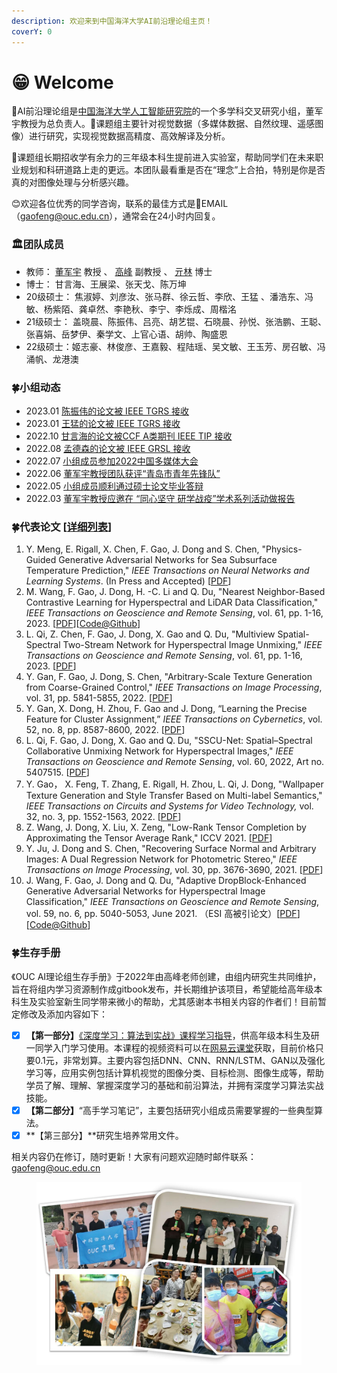 ```yaml
---
description: 欢迎来到中国海洋大学AI前沿理论组主页！
coverY: 0
---
```


# 😁 Welcome

🎯AI前沿理论组是[中国海洋大学人工智能研究院](https://ai-ouc.cn)的一个多学科交叉研究小组，董军宇教授为总负责人。🚀课题组主要针对视觉数据（多媒体数据、自然纹理、遥感图像）进行研究，实现视觉数据高精度、高效解译及分析。

🙋课题组长期招收学有余力的三年级本科生提前进入实验室，帮助同学们在未来职业规划和科研道路上走的更远。本团队最看重是否在“理念”上合拍，特别是你是否真的对图像处理与分析感兴趣。&#x20;

😊欢迎各位优秀的同学咨询，联系的最佳方式是📩EMAIL（gaofeng@ouc.edu.cn），通常会在24小时内回复。

### 🏛️团队成员

* 教师： [董军宇](http://it.ouc.edu.cn/djy) 教授 、 [高峰](http://it.ouc.edu.cn/gf) 副教授 、 [亓林](http://it.ouc.edu.cn/ql2) 博士
* 博士： 甘言海、王展梁、张天戈、陈万坤
* 20级硕士： 焦淑婷、刘彦汝、张马群、徐云哲、李欣、王猛 、潘浩东、冯敏、杨紫陌、龚卓然、李艳秋、李宁、李烁成、周楷洺
* 21级硕士： 盖晓晨、陈振伟、吕亮、胡艺锟、石晓晨、孙悦、张浩鹏、王聪、张喜娟、岳梦伊、秦学文、上官心语、胡帅、陶盛恩
* 22级硕士：姬志豪、林俊彦、王嘉毅、程陆瑶、吴文敏、王玉芳、房召敏、冯涌帆、龙港澳

### 🍀小组动态

* 2023.01 [陈振伟的论文被 IEEE TGRS 接收](http://ai-ouc.cn/news/20230113.html)
* 2023.01 [王猛的论文被 IEEE TGRS 接收](http://ai-ouc.cn/news/20230106.html)
* 2022.10 [甘言海的论文被CCF A类期刊 IEEE TIP 接收](http://ai-ouc.cn/news/20221001.html)
* 2022.08 [孟德森的论文被 IEEE GRSL 接收](http://ai-ouc.cn/news/20220813.html)
* 2022.07 [小组成员参加2022中国多媒体大会](http://ai-ouc.cn/news/20220723.html)
* 2022.06 [董军宇教授团队获评“青岛市青年先锋队”](http://ai-ouc.cn/news/20220623.html)
* 2022.05 [小组成员顺利通过硕士论文毕业答辩](https://blog.csdn.net/gaopursuit/article/details/124792047)
* 2022.03 [董军宇教授应邀在 “同心坚守 研学战疫”学术系列活动做报告](https://blog.csdn.net/gaopursuit/article/details/124792030)

### 🍀代表论文 \[[详细列表](readme/papers.md)]

1. Y. Meng, E. Rigall, X. Chen, F. Gao, J. Dong and S. Chen, "Physics-Guided Generative Adversarial Networks for Sea Subsurface Temperature Prediction," _IEEE Transactions on Neural Networks and Learning Systems_. (In Press and Accepted) \[[PDF](https://ieeexplore.ieee.org/document/9610615)]
2. M. Wang, F. Gao, J. Dong, H. -C. Li and Q. Du, "Nearest Neighbor-Based Contrastive Learning for Hyperspectral and LiDAR Data Classification," _IEEE Transactions on Geoscience and Remote Sensing_, vol. 61, pp. 1-16, 2023. \[[PDF](https://ieeexplore.ieee.org/document/10015054)]\[[Code@Github](https://github.com/summitgao/NNCNet)]
3. L. Qi, Z. Chen, F. Gao, J. Dong, X. Gao and Q. Du, "Multiview Spatial-Spectral Two-Stream Network for Hyperspectral Image Unmixing," _IEEE Transactions on Geoscience and Remote Sensing_, vol. 61, pp. 1-16, 2023. \[[PDF](https://ieeexplore.ieee.org/document/10018370)]
4. Y. Gan, F. Gao, J. Dong, S. Chen, "Arbitrary-Scale Texture Generation from Coarse-Grained Control," _IEEE Transactions on Image Processing_, vol. 31, pp. 5841-5855, 2022. \[[PDF](https://ieeexplore.ieee.org/document/9875113)]
5. Y. Gan, X. Dong, H. Zhou, F. Gao and J. Dong, “Learning the Precise Feature for Cluster Assignment,” _IEEE Transactions on Cybernetics_, vol. 52, no. 8, pp. 8587-8600, 2022. \[[PDF](https://ieeexplore.ieee.org/document/9457204)]
6. L. Qi, F. Gao, J. Dong, X. Gao and Q. Du, "SSCU-Net: Spatial–Spectral Collaborative Unmixing Network for Hyperspectral Images," _IEEE Transactions on Geoscience and Remote Sensing_, vol. 60, 2022, Art no. 5407515. \[[PDF](https://ieeexplore.ieee.org/document/9709843)]
7. Y. Gao， X. Feng, T. Zhang, E. Rigall, H. Zhou, L. Qi, J. Dong, "Wallpaper Texture Generation and Style Transfer Based on Multi-label Semantics," _IEEE Transactions on Circuits and Systems for Video Technology,_ vol. 32, no. 3, pp. 1552-1563, 2022. \[[PDF](https://ieeexplore.ieee.org/document/9427254)]
8. Z. Wang, J. Dong, X. Liu, X. Zeng, "Low-Rank Tensor Completion by Approximating the Tensor Average Rank," ICCV 2021. \[[PDF](https://openaccess.thecvf.com/content/ICCV2021/html/Wang\_Low-Rank\_Tensor\_Completion\_by\_Approximating\_the\_Tensor\_Average\_Rank\_ICCV\_2021\_paper.html)]
9. Y. Ju, J. Dong and S. Chen, "Recovering Surface Normal and Arbitrary Images: A Dual Regression Network for Photometric Stereo," _IEEE Transactions on Image Processing_, vol. 30, pp. 3676-3690, 2021. \[[PDF](https://ieeexplore.ieee.org/document/9376632/)]
10. J. Wang, F. Gao, J. Dong and Q. Du, "Adaptive DropBlock-Enhanced Generative Adversarial Networks for Hyperspectral Image Classification," _IEEE Transactions on Geoscience and Remote Sensing_, vol. 59, no. 6, pp. 5040-5053, June 2021. （ESI 高被引论文）\[[PDF](https://ieeexplore.ieee.org/document/9173809)]\[[Code@Github](https://github.com/summitgao/HC\_ADGAN)]

### 🍀生存手册

《OUC AI理论组生存手册》于2022年由高峰老师创建，由组内研究生共同维护，旨在将组内学习资源制作成gitbook发布，并长期维护该项目，希望能给高年级本科生及实验室新生同学带来微小的帮助，尤其感谢本书相关内容的作者们！目前暂定修改及添加内容如下：

* [x] **【第一部分】**[《深度学习：算法到实战》课程学习指导](learning\_guide/intro.md)，供高年级本科生及研一同学入门学习使用。本课程的视频资料可以在[网易云课堂](https://study.163.com/course/introduction/1006498024.htm?inLoc=ss\_ssjg\_qblb\_%E6%B7%B1%E5%BA%A6%E5%AD%A6%E4%B9%A0%EF%BC%9A%E7%AE%97%E6%B3%95%E5%88%B0%E5%AE%9E%E6%88%98)获取，目前价格只要0.1元，非常划算。主要内容包括DNN、CNN、RNN/LSTM、GAN以及强化学习等，应用实例包括计算机视觉的图像分类、目标检测、图像生成等，帮助学员了解、理解、掌握深度学习的基础和前沿算法，并拥有深度学习算法实战技能。
* [x] **【第二部分】**“高手学习笔记”，主要包括研究小组成员需要掌握的一些典型算法。
* [x] **【第三部分】**研究生培养常用文件。

相关内容仍在修订，随时更新！大家有问题欢迎随时邮件联系：gaofeng@ouc.edu.cn

<figure><img src=".gitbook/assets/0697e51e-7fdf-4ce1-a9c8-26d5d05a7d60.jpg" alt=""><figcaption></figcaption></figure>
